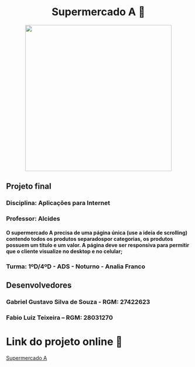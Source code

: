 <span align="center">

#  Supermercado A 🛒

</span>


<div align="center">
<img src="[https://desblogada.files.wordpress.com/2021/05/kaka-cordovil-java-developer-2.gif](https://arquivos.cruzeirodosuleducacional.edu.br/criacao/logos_cruzeiro/img/logo_cruzeiro_online.png)" width="400px" />
</div>

## Projeto final
### Disciplina: Aplicações para Internet
### Professor: Alcides
#### O supermercado A precisa de uma página única (use a ideia de scrolling) contendo todos os produtos separadospor categorias, os produtos possuem um título e um valor. A página deve ser responsiva para permitir que o cliente visualize no desktop e no celular;

### Turma: 1ºD/4ºD - ADS - Noturno - Analia Franco

## Desenvolvedores
### Gabriel Gustavo Silva de Souza - RGM: 27422623
### Fabio Luiz Teixeira            – RGM: 28031270

# Link do projeto online 🔗
<a href="https://gustabriel.github.io/supermercadoa/" target="_blank">Supermercado A</a>

